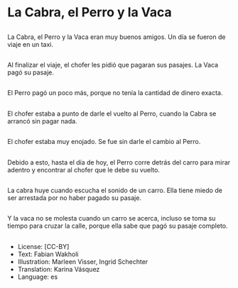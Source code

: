 # La Cabra, el Perro y la Vaca

##
La Cabra, el Perro y la Vaca eran muy buenos amigos. Un día se fueron de viaje en un taxi.

##
Al finalizar el viaje, el chofer les pidió que pagaran sus pasajes. La Vaca pagó su pasaje.

##
El Perro pagó un poco más, porque no tenía la cantidad de dinero exacta.

##
El chofer estaba a punto de darle el vuelto al Perro, cuando la Cabra se arrancó sin pagar nada.

##
El chofer estaba muy enojado. Se fue sin darle el cambio al Perro.

##
Debido a esto, hasta el día de hoy, el Perro corre detrás del carro para mirar adentro y encontrar al chofer que le debe su vuelto.

##
La cabra huye cuando escucha el sonido de un carro. Ella tiene miedo de ser arrestada por no haber pagado su pasaje.

##
Y la vaca no se molesta cuando un carro se acerca, incluso se toma su tiempo para cruzar la calle, porque ella sabe que pagó su pasaje completo.

##
* License: [CC-BY]
* Text: Fabian Wakholi
* Illustration: Marleen Visser, Ingrid Schechter
* Translation: Karina Vásquez
* Language: es
